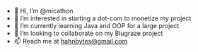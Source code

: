 - 👋 Hi, I’m @micathon
- 👀 I’m interested in starting a dot-com to monetize my project
- 🌱 I’m currently learning Java and OOP for a large project
- 💞️ I’m looking to collaborate on my Blugraze project
- 📫 Reach me at hahnbytes@gmail.com

<!---
micathon/micathon is a ✨ special ✨ repository because its `README.md` (this file) appears on your GitHub profile.
You can click the Preview link to take a look at your changes.
--->
